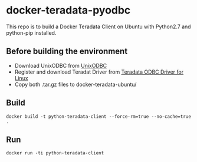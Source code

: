 # docker-teradata-pyodbc

This repo is to build a Docker Teradata Client on Ubuntu with Python2.7 and python-pip installed.

## Before building the environment

- Download UnixODBC from [UnixODBC](http://www.unixodbc.org/download.html)
- Register and download Teradat Driver from [Teradata ODBC Driver	for Linux](http://downloads.teradata.com/download/connectivity/odbc-driver/linux)
- Copy both .tar.gz files to docker-teradata-ubuntu/

## Build
`docker build -t python-teradata-client --force-rm=true --no-cache=true .`

## Run
`docker run -ti python-teradata-client`
